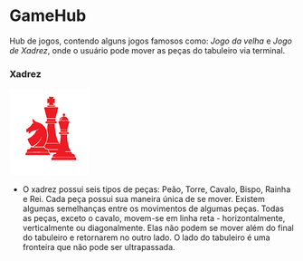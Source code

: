# GameHub

Hub de jogos, contendo alguns jogos famosos como: *Jogo da velha* e *Jogo de Xadrez*, onde o usuário pode mover as peças do tabuleiro via terminal.



### **Xadrez**

![](Assets\img\xadrez.png)

*   O xadrez possui seis tipos de peças: Peão, Torre, Cavalo, Bispo, Rainha e Rei. Cada peça possui sua maneira única de se mover. Existem algumas semelhanças entre os movimentos de algumas peças. Todas as peças, exceto o cavalo, movem-se em linha reta - horizontalmente, verticalmente ou diagonalmente. Elas não podem se mover além do final do tabuleiro e retornarem no outro lado. O lado do tabuleiro é uma fronteira que não pode ser ultrapassada. 

